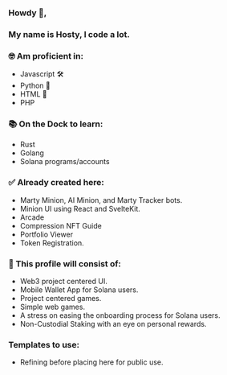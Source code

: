 ### Howdy 🤠, 
### My name is Hosty, I code a lot.

### 🤓 Am proficient in: 
* Javascript 🛠
* Python 🐍
* HTML 👶
* PHP

### 📚 On the Dock to learn:
* Rust
* Golang
* Solana programs/accounts

### ✅ Already created here: 
* Marty Minion, AI Minion, and Marty Tracker bots. 
* Minion UI using React and SvelteKit.
* Arcade
* Compression NFT Guide
* Portfolio Viewer
* Token Registration.

### 📜 This profile will consist of: 
* Web3 project centered UI. 
* Mobile Wallet App for Solana users. 
* Project centered games. 
* Simple web games.
* A stress on easing the onboarding process for Solana users.
* Non-Custodial Staking with an eye on personal rewards.

### Templates to use:
* Refining before placing here for public use. 
    
